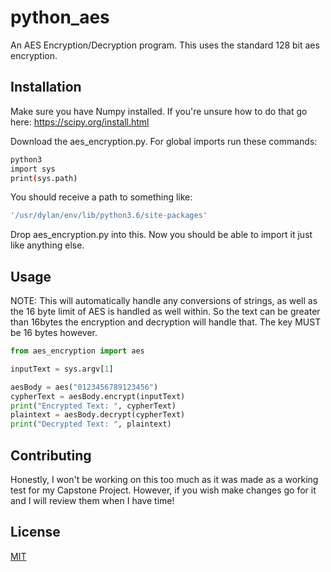 # python_aes
An AES Encryption/Decryption program. This uses the standard 128 bit aes encryption.

## Installation
Make sure you have Numpy installed. If you're unsure how to do that go here: https://scipy.org/install.html


Download the aes_encryption.py. For global imports run these commands:

```bash
python3
import sys
print(sys.path)
```

You should receive a path to something like:

```bash
'/usr/dylan/env/lib/python3.6/site-packages'
```

Drop aes_encryption.py into this. Now you should be able to import it just like anything else.

## Usage

NOTE: This will automatically handle any conversions of strings, as well as the 16 byte limit
of AES is handled as well within. So the text can be greater than 16bytes the encryption and
decryption will handle that. The key MUST be 16 bytes however.


```python
from aes_encryption import aes

inputText = sys.argv[1]

aesBody = aes("0123456789123456")
cypherText = aesBody.encrypt(inputText)
print("Encrypted Text: ", cypherText)
plaintext = aesBody.decrypt(cypherText)
print("Decrypted Text: ", plaintext)
```

## Contributing
Honestly, I won't be working on this too much as it was made as a working test for my Capstone Project. However, if you wish make changes go for it and I will review them when I have time!

## License
[MIT](https://choosealicense.com/licenses/mit/)
